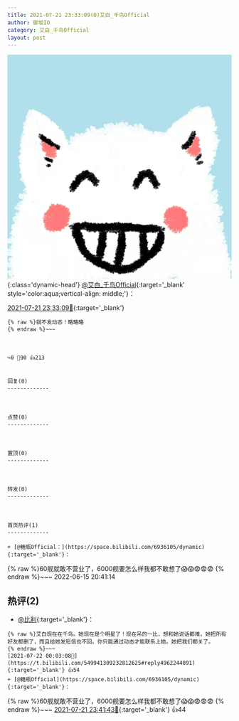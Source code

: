 ```yaml
---
title: 2021-07-21 23:33:09(0)艾白_千鸟Official
author: 御坂IO
category: 艾白_千鸟Official
layout: post
---
```


![img](/images/9ae8b9445fd0665cc014d9080156a45271be73c6.jpg){:class='dynamic-head'}
[@艾白_千鸟Official](https://space.bilibili.com/334537711/dynamic){:target='_blank' style='color:aqua;vertical-align: middle;'}：

[2021-07-21 23:33:09🔗](https://t.bilibili.com/549941309232812625){:target='_blank'}

~~~
{% raw %}就不发动态！略略略
{% endraw %}~~~



↪️0 💬90 👍213


回复(0)
-------------



点赞(0)
-------------



置顶(0)
-------------



转发(0)
-------------



首页热评(1)
-------------

+ [@糖瓶Official：](https://space.bilibili.com/6936105/dynamic){:target='_blank'}：
~~~
{% raw %}60舰就敢不营业了，6000舰要怎么样我都不敢想了😱😱😨😨😨
{% endraw %}~~~
2022-06-15 20:41:14


热评(2)
-------------

+ [@比利](https://space.bilibili.com/8721312/dynamic){:target='_blank'}：
~~~
{% raw %}艾白现在在千鸟。她现在是个明星了！现在吊的一比，想和她说话都难，她把所有好友都删了，而且给她发短信也不回。你只能通过动态才能联系上她。她把我们都关了。
{% endraw %}~~~
[2021-07-22 00:03:08🔗](https://t.bilibili.com/549941309232812625#reply4962244091){:target='_blank'} 👍54
+ [@糖瓶Official](https://space.bilibili.com/6936105/dynamic){:target='_blank'}：
~~~
{% raw %}60舰就敢不营业了，6000舰要怎么样我都不敢想了😱😱😨😨😨
{% endraw %}~~~
[2021-07-21 23:41:43🔗](https://t.bilibili.com/549941309232812625#reply4962099377){:target='_blank'} 👍44


